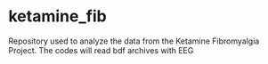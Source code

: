 # ketamine_fib
Repository used to analyze the data from the Ketamine Fibromyalgia Project.
The codes will read bdf archives with EEG
